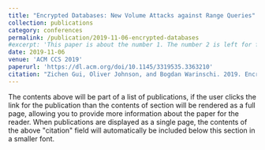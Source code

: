 ```yaml
---
title: "Encrypted Databases: New Volume Attacks against Range Queries"
collection: publications
category: conferences
permalink: /publication/2019-11-06-encrypted-databases
#excerpt: 'This paper is about the number 1. The number 2 is left for future work.'
date: 2019-11-06
venue: 'ACM CCS 2019'
paperurl: 'https://dl.acm.org/doi/10.1145/3319535.3363210'
citation: "Zichen Gui, Oliver Johnson, and Bogdan Warinschi. 2019. Encrypted Databases: New Volume Attacks against Range Queries. In Proceedings of the 2019 ACM SIGSAC Conference on Computer and Communications Security (CCS '19). Association for Computing Machinery, New York, NY, USA, 361–378. https://doi.org/10.1145/3319535.3363210"
---
```


The contents above will be part of a list of publications, if the user clicks the link for the publication than the contents of section will be rendered as a full page, allowing you to provide more information about the paper for the reader. When publications are displayed as a single page, the contents of the above "citation" field will automatically be included below this section in a smaller font.
